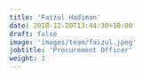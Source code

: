 ```yaml
---
title: 'Faizul Hadiman'
date: 2018-12-20T13:44:30+10:00
draft: false
image: 'images/team/faizul.jpeg'
jobtitle: 'Procurement Officer'
weight: 3
---
```



